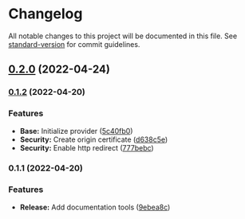 # Changelog

All notable changes to this project will be documented in this file. See [standard-version](https://github.com/conventional-changelog/standard-version) for commit guidelines.

## [0.2.0](https://github.com/Tripstagger-AA/tripstagger-cloudflare-infrastructure/compare/v0.1.2...v0.2.0) (2022-04-24)

### [0.1.2](https://github.com/Tripstagger-AA/tripstagger-cloudflare-infrastructure/compare/v0.1.1...v0.1.2) (2022-04-20)


### Features

* **Base:** Initialize provider ([5c40fb0](https://github.com/Tripstagger-AA/tripstagger-cloudflare-infrastructure/commit/5c40fb0431c1c9b3c6444daa35d7ab3f30ee76be))
* **Security:** Create origin certificate ([d638c5e](https://github.com/Tripstagger-AA/tripstagger-cloudflare-infrastructure/commit/d638c5e96fe480ca6cddf5f055c25978302219fe))
* **Security:** Enable http redirect ([777bebc](https://github.com/Tripstagger-AA/tripstagger-cloudflare-infrastructure/commit/777bebce6b3a02b03d67f3ee58a736391284d2ee))

### 0.1.1 (2022-04-20)


### Features

* **Release:** Add documentation tools ([9ebea8c](https://github.com/Tripstagger-AA/tripstagger-cloudflare-infrastructure/commit/9ebea8c95f3edd180bf881b99685975913415f63))
